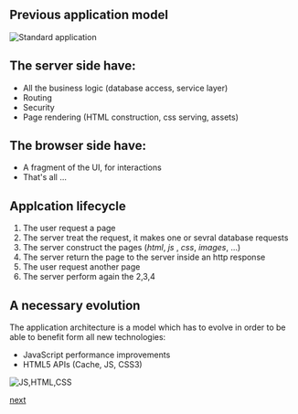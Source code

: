 ## Previous application model

![Standard application](/images/ppt/FMK_HTML5/Slide07.png)

## The server side have:

+ All the  business logic (database access, service layer)
+ Routing
+ Security
+ Page rendering (HTML construction, css serving, assets)

## The  browser side have:

+ A fragment of the UI, for interactions
+ That's all ...

## Applcation lifecycle

1. The user request a page
2. The server treat the request, it makes one or sevral database requests
3. The server construct the pages (_html_, _js_ , _css_, _images_, ...)
4. The server return the page to the server inside an http response
5. The user request another page
6. The server perform again the 2,3,4

## A necessary evolution

The application architecture is a model which has to evolve in order to be able to benefit form all new technologies:

+ JavaScript performance improvements
+ HTML5 APIs (Cache, JS, CSS3)

![JS,HTML,CSS](/images/ppt/FMK_HTML5/Slide11.png)

[next](/architecture/spa.md)

